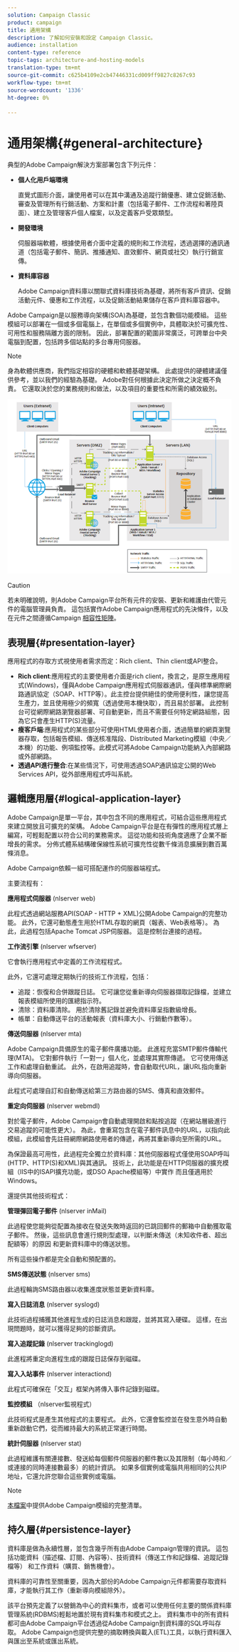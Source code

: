 ```yaml
---
solution: Campaign Classic
product: campaign
title: 通用架構
description: 了解如何安裝和設定 Campaign Classic。
audience: installation
content-type: reference
topic-tags: architecture-and-hosting-models
translation-type: tm+mt
source-git-commit: c625b4109e2cb47446331cd009ff9827c8267c93
workflow-type: tm+mt
source-wordcount: '1336'
ht-degree: 0%

---
```



# 通用架構{#general-architecture}

典型的Adobe Campaign解決方案部署包含下列元件：

* **個人化用戶端環境**

   直覺式圖形介面，讓使用者可以在其中溝通及追蹤行銷優惠、建立促銷活動、審查及管理所有行銷活動、方案和計畫（包括電子郵件、工作流程和著陸頁面）、建立及管理客戶個人檔案，以及定義客戶受眾類型。

* **開發環境**

   伺服器端軟體，根據使用者介面中定義的規則和工作流程，透過選擇的通訊通道（包括電子郵件、簡訊、推播通知、直效郵件、網頁或社交）執行行銷宣傳。

* **資料庫容器**

   Adobe Campaign資料庫以關聯式資料庫技術為基礎，將所有客戶資訊、促銷活動元件、優惠和工作流程，以及促銷活動結果儲存在客戶資料庫容器中。

Adobe Campaign是以服務導向架構(SOA)為基礎，並包含數個功能模組。 這些模組可以部署在一個或多個電腦上，在單個或多個實例中，具體取決於可擴充性、可用性和服務隔離方面的限制。 因此，部署配置的範圍非常廣泛，可跨單台中央電腦到配置，包括跨多個站點的多台專用伺服器。

>[!NOTE]
>
>身為軟體供應商，我們指定相容的硬體和軟體基礎架構。 此處提供的硬體建議僅供參考，並以我們的經驗為基礎。 Adobe對任何根據此決定所做之決定概不負責。 它還取決於您的業務規則和做法，以及項目的重要性和所需的績效級別。

![](assets/s_ncs_install_architecture.png)

>[!CAUTION]
>
>若未明確說明，則Adobe Campaign平台所有元件的安裝、更新和維護由代管元件的電腦管理員負責。 這包括實作Adobe Campaign應用程式的先決條件，以及在元件之間遵循Campaign [相容性矩陣](../../rn/using/compatibility-matrix.md)。

## 表現層{#presentation-layer}

應用程式的存取方式視使用者需求而定：Rich client、Thin client或API整合。

* **Rich client**:應用程式的主要使用者介面是rich client，換言之，是原生應用程式(Windows)，僅與Adobe Campaign應用程式伺服器通訊，僅與標準網際網路通訊協定（SOAP、HTTP等）。此主控台提供絕佳的使用便利性，讓您提高生產力，並且使用極少的頻寬（透過使用本機快取），而且易於部署。 此控制台可從網際網路瀏覽器部署、可自動更新，而且不需要任何特定網路組態，因為它只會產生HTTP(S)流量。
* **瘦客戶端**:應用程式的某些部分可使用HTML使用者介面，透過簡單的網頁瀏覽器存取，包括報告模組、傳送核准階段、Distributed Marketing模組（中央／本機）的功能、例項監控等。此模式可將Adobe Campaign功能納入內部網路或外部網路。
* **透過API進行整合**:在某些情況下，可使用透過SOAP通訊協定公開的Web Services API，從外部應用程式呼叫系統。

## 邏輯應用層{#logical-application-layer}

Adobe Campaign是單一平台，其中包含不同的應用程式，可結合這些應用程式來建立開放且可擴充的架構。 Adobe Campaign平台是在有彈性的應用程式層上編寫，可輕鬆配置以符合公司的業務需求。 這從功能和技術角度適應了企業不斷增長的需求。 分佈式體系結構確保線性系統可擴充性從數千條消息擴展到數百萬條消息。

Adobe Campaign依賴一組可搭配運作的伺服器端程式。

主要流程有：

**應用程式伺服器** (nlserver web)

此程式透過網站服務API(SOAP - HTTP + XML)公開Adobe Campaign的完整功能。 此外，它還可動態產生用於HTML存取的網頁（報表、Web表格等）。 為此，此過程包括Apache Tomcat JSP伺服器。 這是控制台連接的過程。

**工作流引擎** (nlserver wfserver)

它會執行應用程式中定義的工作流程程式。

此外，它還可處理定期執行的技術工作流程，包括：

* 追蹤：恢復和合併跟蹤日誌。 它可讓您從重新導向伺服器擷取記錄檔，並建立報表模組所使用的匯總指示符。
* 清除：資料庫清除。 用於清除舊記錄並避免資料庫呈指數級增長。
* 帳單：自動傳送平台的活動報表（資料庫大小、行銷動作數等）。

**傳送伺服器** (nlserver mta)

Adobe Campaign具備原生的電子郵件廣播功能。 此進程充當SMTP郵件傳輸代理(MTA)。 它對郵件執行「一對一」個人化，並處理其實際傳遞。 它可使用傳送工作和處理自動重試。 此外，在啟用追蹤時，會自動取代URL，讓URL指向重新導向伺服器。

此程式可處理自訂和自動傳送給第三方路由器的SMS、傳真和直效郵件。

**重定向伺服器** (nlserver webmdl)

對於電子郵件，Adobe Campaign會自動處理開啟和點按追蹤（在網站層級進行交易追蹤的可能性更大）。 為此，會重寫包含在電子郵件訊息中的URL，以指向此模組，此模組會先註冊網際網路使用者的傳遞，再將其重新導向至所需的URL。

為保證最高可用性，此過程完全獨立於資料庫：其他伺服器程式僅使用SOAP呼叫(HTTP、HTTP(S)和XML)與其通訊。 技術上，此功能是在HTTP伺服器的擴充模組（IIS中的ISAPI擴充功能，或DSO Apache模組等）中實作 而且僅適用於Windows。

還提供其他技術程式：

**管理彈回電子郵件** (nlserver inMail)

此過程使您能夠從配置為接收在發送失敗時返回的已跳回郵件的郵箱中自動獲取電子郵件。 然後，這些訊息會進行規則型處理，以判斷未傳送（未知收件者、超出配額等）的原因 和更新資料庫中的傳送狀態。

所有這些操作都是完全自動和預配置的。

**SMS傳送狀態** (nlserver sms)

此過程輪詢SMS路由器以收集進度狀態並更新資料庫。

**寫入日誌消息** (nlserver syslogd)

此技術過程捕獲其他進程生成的日誌消息和跟蹤，並將其寫入硬碟。 這樣，在出現問題時，就可以獲得足夠的診斷資訊。

**寫入追蹤記錄** (nlserver trackinglogd)

此進程將重定向進程生成的跟蹤日誌保存到磁碟。

**寫入入站事件** (nlserver interactiond)

此程式可確保在「交互」框架內將傳入事件記錄到磁碟。

**監控模組** （nlserver監視程式）

此技術程式是產生其他程式的主要程式。 此外，它還會監控並在發生意外時自動重新啟動它們，從而維持最大的系統正常運行時間。

**統計伺服器** (nlserver stat)

此過程維護有關連接數、發送給每個郵件伺服器的郵件數以及其限制（每小時和／或連接的同時連接數最多）的統計資訊。 如果多個實例或電腦共用相同的公共IP地址，它還允許您聯合這些實例或電腦。

>[!NOTE]
>
>[本檔案](../../production/using/operating-principle.md)中提供Adobe Campaign模組的完整清單。

## 持久層{#persistence-layer}

資料庫是做為永續性層，並包含幾乎所有由Adobe Campaign管理的資訊。 這包括功能資料（描述檔、訂閱、內容等）、技術資料（傳送工作和記錄檔、追蹤記錄檔等） 和工作資料（購買、銷售機會）。

資料庫的可靠性至關重要，因為大部份的Adobe Campaign元件都需要存取資料庫，才能執行其工作（重新導向模組除外）。

該平台預先定義了以營銷為中心的資料集市，或者可以使用任何主要的關係資料庫管理系統(RDBMS)輕鬆地置於現有資料集市和模式之上。 資料集市中的所有資料都可由Adobe Campaign平台透過從Adobe Campaign到資料庫的SQL呼叫存取。 Adobe Campaign也提供完整的摘取轉換與載入(ETL)工具，以執行資料匯入與匯出至系統或匯出系統。
